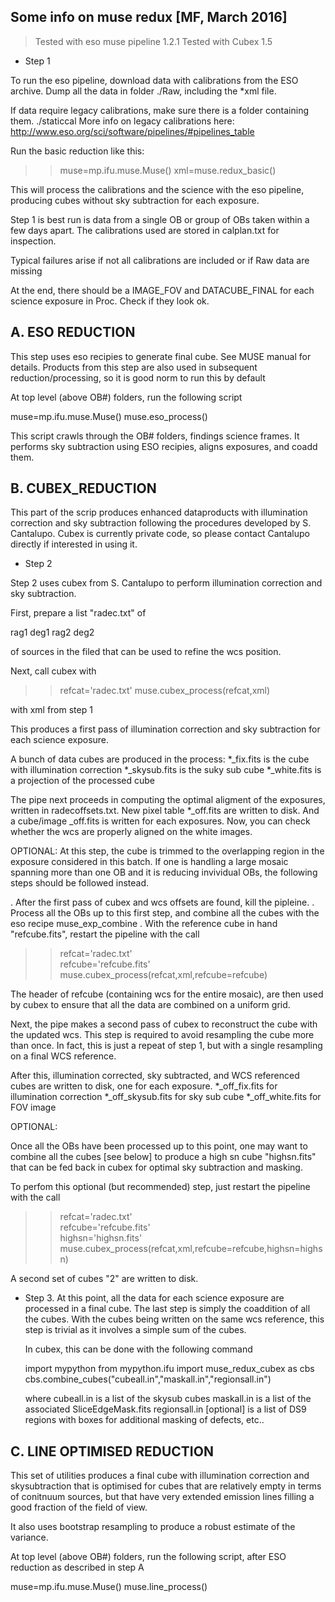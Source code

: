 Some info on muse redux [MF, March 2016]
---------------------------------------

> Tested with eso muse pipeline 1.2.1
> Tested with Cubex 1.5

* Step 1

To run the eso pipeline, download data with calibrations from the ESO archive.
Dump all the data in folder ./Raw, including the *xml file.

If data require legacy calibrations, make sure there is a folder containing them. 
./staticcal
More info on legacy calibrations here: http://www.eso.org/sci/software/pipelines/#pipelines_table


Run the basic reduction like this:

>>muse=mp.ifu.muse.Muse()
>>xml=muse.redux_basic()                          

This will process the calibrations and the science with the eso pipeline,
producing cubes without sky subtraction for each exposure.

Step 1 is best run is data from a single OB or group of OBs taken within a 
few days apart. The calibrations used are stored in calplan.txt for inspection. 

Typical failures arise if not all calibrations are included or if Raw data are missing

At the end, there should be a IMAGE_FOV and DATACUBE_FINAL for each science 
exposure in Proc. Check if they look ok. 


A. ESO REDUCTION
----------------

This step uses eso recipies to generate final cube. See MUSE manual for details.
Products from this step are also used in subsequent reduction/processing, so it 
is good norm to run this by default

At top level (above OB#) folders, run the following script

muse=mp.ifu.muse.Muse()
muse.eso_process()

This script crawls through the OB# folders, findings science frames.
It performs sky subtraction using ESO recipies, aligns exposures, and coadd them.

B. CUBEX_REDUCTION
------------------

This part of the scrip produces enhanced dataproducts with illumination correction and
sky subtraction following the procedures developed by S. Cantalupo. 
Cubex is currently private code, so please contact Cantalupo directly if interested in using it. 

* Step 2

Step 2 uses cubex from S. Cantalupo to perform illumination correction and sky subtraction. 

First, prepare a list "radec.txt" of 

rag1 deg1
rag2 deg2

of sources in the filed that can be used to refine the wcs position. 

Next, call cubex with

>>refcat='radec.txt'
>>muse.cubex_process(refcat,xml)

with xml from step 1

This produces a first pass of illumination correction and sky subtraction for each science exposure.

A bunch of data cubes are produced in the process:
 *_fix.fits is the cube with illumination correction
 *_skysub.fits is the suky sub cube
 *_white.fits is a projection of the processed cube

The pipe next proceeds in computing the optimal aligment of the exposures, 
written in radecoffsets.txt. New pixel table *_off.fits are written to disk.
And a cube/image _off.fits is written for each exposures. Now, you can 
check whether the wcs are properly aligned on the white images.

OPTIONAL: At this step, the cube is trimmed to the overlapping region in the 
exposure considered in this batch. If one is handling a large mosaic spanning more than one OB and it is reducing invividual OBs, the following steps should be followed instead.

 . After the first pass of cubex and wcs offsets are found, kill the pipleine.
 . Process all the OBs up to this first step, and combine all the cubes 
   with the eso recipe muse_exp_combine
 . With the reference cube in hand "refcube.fits", restart the pipeline
   with the call

   >>refcat='radec.txt'				
   >>refcube='refcube.fits'			
   >>muse.cubex_process(refcat,xml,refcube=refcube)

   The header of refcube (containing wcs for the entire mosaic), are then 
   used by cubex to ensure that all the data are combined on a uniform 
   grid.

Next, the pipe makes a second pass of cubex to reconstruct the cube with the 
updated wcs. This step is required to avoid resampling the cube more than once.
In fact, this is just a repeat of step 1, but with a single resampling on a 
final WCS reference. 

After this, illumination corrected, sky subtracted, and WCS referenced cubes
are written to disk, one for each exposure. 
   *_off_fix.fits for illumination correction
   *_off_skysub.fits for sky sub cube
   *_off_white.fits for FOV image

OPTIONAL:

   Once all the OBs have been processed up to this point, one may want to 
   combine all the cubes [see below] to produce a high sn cube "highsn.fits" 
   that can be fed back in cubex for optimal sky subtraction and masking.

   To perfom this optional (but recommended) step, just restart the pipeline
   with the call

   >>refcat='radec.txt'				
   >>refcube='refcube.fits'			
   >> highsn='highsn.fits'   						
   >>muse.cubex_process(refcat,xml,refcube=refcube,highsn=highsn)
    
   A second set of cubes "2" are written to disk.
  
* Step 3. At this point, all the data for each science exposure are processed in 
  a final cube. The last step is simply the coaddition of all the cubes.
  With the cubes being written on the same wcs reference, this step is trivial
  as it involves a simple sum of the cubes.

  In cubex, this can be done with the following command

  import mypython 
  from mypython.ifu import muse_redux_cubex as cbs
  cbs.combine_cubes("cubeall.in","maskall.in","regionsall.in")
  
  where cubeall.in is a list of the skysub cubes
        maskall.in is a list of the associated SliceEdgeMask.fits
	regionsall.in [optional] is a list of DS9 regions with boxes for 
	              additional masking of defects, etc..


C. LINE OPTIMISED REDUCTION
---------------------------

This set of utilities produces a final cube with illumination correction and 
skysubtraction that is optimised for cubes that are relatively empty in terms
of conitnuum sources, but that have very extended emission lines filling 
a good fraction of the field of view.

It also uses bootstrap resampling to produce a robust estimate of the variance.

At top level (above OB#) folders, run the following script, after ESO reduction 
as described in step A

muse=mp.ifu.muse.Muse()
muse.line_process()











